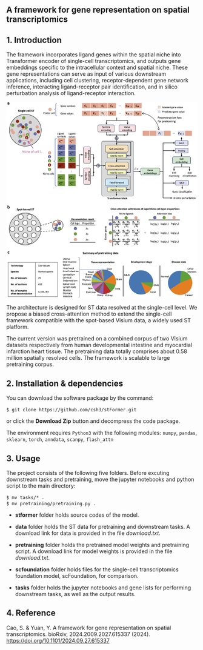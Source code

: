 ## A framework for gene representation on spatial transcriptomics

## 1. Introduction
The framework incorporates ligand genes within the spatial niche into Transformer encoder of single-cell transcriptomics, and outputs gene embeddings specific to the intracellular context and spatial niche. These gene representations can serve as input of various downstream applications, including cell clustering, receptor-dependent gene network inference, interacting ligand-receptor pair identification, and in silico perturbation analysis of ligand-receptor interaction.

![Framework Architecture](https://github.com/csh3/stFormer/blob/main/schematic_overview.png)

The architecture is designed for ST data resolved at the single-cell level. We propose a biased cross-attention method to extend the single-cell framework compatible with the spot-based Visium data, a widely used ST platform. 

The current version was pretrained on a combined corpus of two Visium datasets respectively from human developmental intestine and myocardial infarction heart tissue. The pretraining data totally comprises about 0.58 million spatially resolved cells. The framework is scalable to large pretraining corpus. 

## 2. Installation & dependencies
You can download the software package by the command:

```
$ git clone https://github.com/csh3/stFormer.git
```

or click the **Download Zip** button and decompress the code package.

The environment requires `Python3` with the following modules: 
`numpy`, `pandas`, `sklearn`, `torch`, `anndata`, `scanpy`, `flash_attn`

## 3. Usage
The project consists of the following five folders. Before excuting downstream tasks and pretraining, move the jupyter notebooks and python script to the main directory:

```
$ mv tasks/* .
$ mv pretraining/pretraining.py .
```

* **stformer** folder holds source codes of the model.

* **data** folder holds the ST data for pretraining and downstream tasks. A download link for data is provided in the file *download.txt*.

* **pretraining** folder holds the pretrained model weights and pretraining script. A download link for model weights is provided in the file *download.txt*.

* **scfoundation** folder holds files for the single-cell transcriptomics foundation model, scFoundation, for comparison.

* **tasks** folder holds the jupyter notebooks and gene lists for performing downstream tasks, as well as the output results. 

## 4. Reference
Cao, S. & Yuan, Y. A framework for gene representation on spatial transcriptomics. bioRxiv, 2024.2009.2027.615337 (2024). https://doi.org/10.1101/2024.09.27.615337



